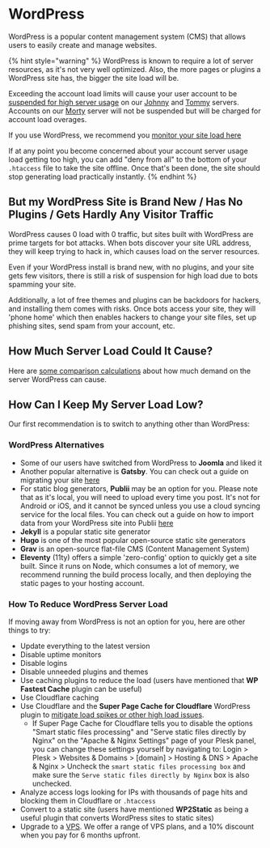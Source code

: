 # WordPress

WordPress is a popular content management system (CMS) that allows users to easily create and manage websites.

{% hint style="warning" %}
WordPress is known to require a lot of server resources, as it's not very well optimized. Also, the more pages or plugins a WordPress site has, the bigger the site load will be.

Exceeding the account load limits will cause your user account to be [suspended for high server usage](/accounts/suspension-policy.md#high-server-usage) on our [Johnny](../../servers/virtual/johnny.md) and [Tommy](../../servers/virtual/tommy.md) servers. Accounts on our [Morty](../../servers/virtual/morty.md) server will not be suspended but will be charged for account load overages.  

If you use WordPress, we recommend you [monitor your site load here](https://heliohost.org/dashboard/load/)

If at any point you become concerned about your account server usage load getting too high, you can add "deny from all" to the bottom of your `.htaccess` file to take the site offline. Once that's been done, the site should stop generating load practically instantly.
{% endhint %}

## But my WordPress Site is Brand New / Has No Plugins / Gets Hardly Any Visitor Traffic

WordPress causes 0 load with 0 traffic, but sites built with WordPress are prime targets for bot attacks. When bots discover your site URL address, they will keep trying to hack in, which causes load on the server resources.

Even if your WordPress install is brand new, with no plugins, and your site gets few visitors, there is still a risk of suspension for high load due to bots spamming your site.

Additionally, a lot of free themes and plugins can be backdoors for hackers, and installing them comes with risks. Once bots access your site, they will 'phone home' which then enables hackers to change your site files, set up phishing sites, send spam from your account, etc.

## How Much Server Load Could It Cause?

Here are [some comparison calculations](https://helionet.org/index/topic/57357-solved-disconnect-addon-domain/?do=findComment&comment=252857) about how much demand on the server WordPress can cause.

## How Can I Keep My Server Load Low?

Our first recommendation is to switch to anything other than WordPress:

### WordPress Alternatives
* Some of our users have switched from WordPress to **Joomla** and liked it
* Another popular alternative is **Gatsby**. You can check out a guide on migrating your site [here](https://www.gatsbyjs.com/blog/2019-03-21-migrating-from-wordpress-to-gatsby/)
* For static blog generators, **Publii** may be an option for you. Please note that as it's local, you will need to upload every time you post. It's not for Android or iOS, and it cannot be synced unless you use a cloud syncing service for the local files. You can check out a guide on how to import data from your WordPress site into Publii [here](https://getpublii.com/docs/import-wordpress-into-static-html-site.html)
* **Jekyll** is a popular static site generator 
* **Hugo** is one of the most popular open-source static site generators
* **Grav** is an open-source flat-file CMS (Content Management System) 
* **Eleventy** (11ty) offers a simple 'zero-config' option to quickly get a site built. Since it runs on Node, which consumes a lot of memory, we recommend running the build process locally, and then deploying the static pages to your hosting account.

### How To Reduce WordPress Server Load

If moving away from WordPress is not an option for you, here are other things to try:
* Update everything to the latest version
* Disable uptime monitors
* Disable logins
* Disable unneeded plugins and themes
* Use caching plugins to reduce the load (users have mentioned that **WP Fastest Cache** plugin can be useful)
* Use Cloudflare caching
* Use Cloudflare and the **Super Page Cache for Cloudflare** WordPress plugin to [mitigate load spikes or other high load issues](https://helionet.org/index/topic/57606-handling-cpu-load-spikes-or-high-load-using-cloudflare/).
  * If Super Page Cache for Cloudflare tells you to disable the options "Smart static files processing" and "Serve static files directly by Nginx" on the "Apache & Nginx Settings" page of your Plesk panel, you can change these settings yourself by navigating to: Login > Plesk > Websites & Domains > [domain] > Hosting & DNS > Apache & Nginx > Uncheck the `smart static files processing box` and make sure the `Serve static files directly by Nginx` box is also unchecked.
* Analyze access logs looking for IPs with thousands of page hits and blocking them in Cloudflare or `.htaccess`
* Convert to a static site (users have mentioned **WP2Static** as being a useful plugin that converts WordPress sites to static sites)
* Upgrade to a [VPS](https://heliohost.org/vps/). We offer a range of VPS plans, and a 10% discount when you pay for 6 months upfront.